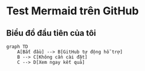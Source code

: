  # Test Mermaid trên GitHub 
## Biểu đồ đầu tiên của tôi 
```mermaid 
graph TD 
    A[Bắt đầu] --> B[GitHub tự động hỗ trợ] 
    B --> C[Không cần cài đặt] 
    C --> D[Xem ngay kết quả] 
```
